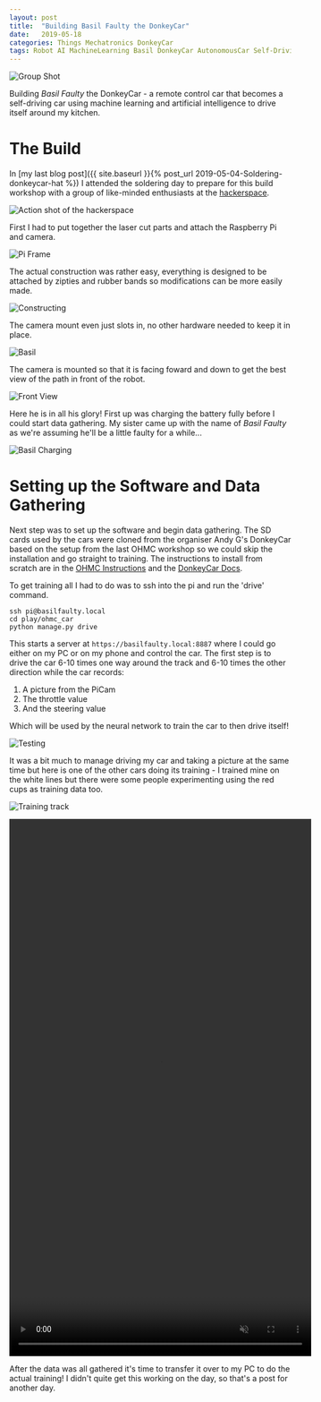 ```yaml
---
layout: post
title:  "Building Basil Faulty the DonkeyCar"
date:   2019-05-18
categories: Things Mechatronics DonkeyCar
tags: Robot AI MachineLearning Basil DonkeyCar AutonomousCar Self-Driving-Car
---
```


![Group Shot](/images/donkeyCar/buildDay/01_chassis_group_shot.jpg)

Building _Basil Faulty_ the DonkeyCar - a remote control car that becomes a self-driving car using machine learning and artificial intelligence to drive itself around my kitchen.

<!--more-->

# The Build

In [my last blog post]({{ site.baseurl }}{% post_url 2019-05-04-Soldering-donkeycar-hat %}) I attended the soldering day to prepare for this build workshop with a group of like-minded enthusiasts at the [hackerspace][cchs].

![Action shot of the hackerspace](/images/donkeyCar/buildDay/09_hackerspace.jpg)

First I had to put together the laser cut parts and attach the Raspberry Pi and camera.

![Pi Frame](/images/donkeyCar/buildDay/02_pi_frame.jpg)

The actual construction was rather easy, everything is designed to be attached by zipties and rubber bands so modifications can be more easily made.

![Constructing](/images/donkeyCar/buildDay/03_constructing.jpg)

The camera mount even just slots in, no other hardware needed to keep it in place.

![Basil](/images/donkeyCar/buildDay/04_basil.jpg)

The camera is mounted so that it is facing foward and down to get the best view of the path in front of the robot.

![Front View](/images/donkeyCar/buildDay/05_front_view.jpg)

Here he is in all his glory! First up was charging the battery fully before I could start data gathering. My sister came up with the name of _Basil Faulty_ as we're assuming he'll be a little faulty for a while...

![Basil Charging](/images/donkeyCar/buildDay/06_basil.jpg)

# Setting up the Software and Data Gathering

Next step was to set up the software and begin data gathering. The SD cards used by the cars were cloned from the organiser Andy G's DonkeyCar based on the setup from the last OHMC workshop so we could skip the installation and go straight to training. The instructions to install from scratch are in the [OHMC Instructions][ohmc instructions] and the [DonkeyCar Docs][donkeycar docs].

To get training all I had to do was to ssh into the pi and run the 'drive' command.
```
ssh pi@basilfaulty.local
cd play/ohmc_car
python manage.py drive
```

This starts a server at `https://basilfaulty.local:8887` where I could go either on my PC or on my phone and control the car. The first step is to drive the car 6-10 times one way around the track and 6-10 times the other direction while the car records:

1. A picture from the PiCam
1. The throttle value
1. And the steering value

Which will be used by the neural network to train the car to then drive itself!

![Testing](/images/donkeyCar/buildDay/07_testing.jpg)

It was a bit much to manage driving my car and taking a picture at the same time but here is one of the other cars doing its training - I trained mine on the white lines but there were some people experimenting using the red cups as training data too.

![Training track](/images/donkeyCar/buildDay/10_training_track.jpg)

<center>
    <video width="540" height="960" controls muted>
        <source src="{{ site.baseurl }}/images/donkeyCar/buildDay/01_training_another.mp4" type="video/mp4">
        Training some cars
    </video>
</center>

After the data was all gathered it's time to transfer it over to my PC to do the actual training! I didn't quite get this working on the day, so that's a post for another day.

[cchs]: http://www.hackmelbourne.org/
[donkeycar]: https://www.donkeycar.com/
[donkeycar docs]: http://docs.donkeycar.com/
[ohmc instructions]: http://www.openhardwareconf.org/wiki/OHMC2019_Software_instructions

